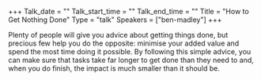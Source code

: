 +++
Talk_date = ""
Talk_start_time = ""
Talk_end_time = ""
Title = "How to Get Nothing Done"
Type = "talk"
Speakers = ["ben-madley"]
+++

Plenty of people will give you advice about getting things done, but precious few help you do the opposite: minimise your added value and spend the most time doing it possible. By following this simple advice, you can make sure that tasks take far longer to get done than they need to and, when you do finish, the impact is much smaller than it should be.
